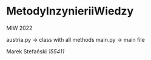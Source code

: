 # MetodyInzynieriiWiedzy
MIW 2022

austria.py -> class with all methods
main.py -> main file

Marek Stefański
_155411_
